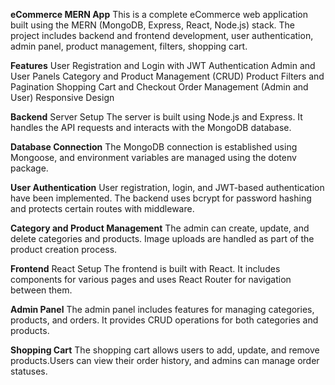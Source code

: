 **eCommerce MERN App**
This is a complete eCommerce web application built using the MERN (MongoDB, Express, React, Node.js) stack. The project includes backend and frontend development, user authentication, admin panel, product management, filters, shopping cart.

**Features**
User Registration and Login with JWT Authentication
Admin and User Panels
Category and Product Management (CRUD)
Product Filters and Pagination
Shopping Cart and Checkout
Order Management (Admin and User)
Responsive Design

**Backend**
Server Setup
The server is built using Node.js and Express. It handles the API requests and interacts with the MongoDB database.

**Database Connection**
The MongoDB connection is established using Mongoose, and environment variables are managed using the dotenv package.

**User Authentication**
User registration, login, and JWT-based authentication have been implemented. The backend uses bcrypt for password hashing and protects certain routes with middleware.

**Category and Product Management**
The admin can create, update, and delete categories and products. Image uploads are handled as part of the product creation process.

**Frontend**
React Setup
The frontend is built with React. It includes components for various pages and uses React Router for navigation between them.

**Admin Panel**
The admin panel includes features for managing categories, products, and orders. It provides CRUD operations for both categories and products.

**Shopping Cart**
The shopping cart allows users to add, update, and remove products.Users can view their order history, and admins can manage order statuses.
